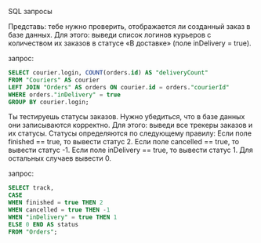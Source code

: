 SQL запросы

Представь: тебе нужно проверить, отображается ли созданный заказ в базе данных.
Для этого: выведи список логинов курьеров с количеством их заказов в статусе «В доставке» (поле inDelivery = true). 

запрос:

``` sql
SELECT courier.login, COUNT(orders.id) AS "deliveryCount" 
FROM "Couriers" AS courier 
LEFT JOIN "Orders" AS orders ON courier.id = orders."courierId" 
WHERE orders."inDelivery" = true 
GROUP BY courier.login;
```

Ты тестируешь статусы заказов. Нужно убедиться, что в базе данных они записываются корректно. Для этого: выведи все трекеры заказов и их статусы. Статусы определяются по следующему правилу: Если поле finished == true, то вывести статус 2. Если поле canсelled == true, то вывести статус -1. Если поле inDelivery == true, то вывести статус 1. Для остальных случаев вывести 0.

запрос:

``` sql
SELECT track, 
CASE 
WHEN finished = true THEN 2 
WHEN cancelled = true THEN -1 
WHEN "inDelivery" = true THEN 1 
ELSE 0 END AS status 
FROM "Orders";
```